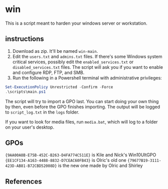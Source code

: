 # win
This is a script meant to harden your windows server or workstation.

## instructions
1. Download as zip. It'll be named ```win-main```.
  2. Edit the `users.txt` and `admins.txt` files. If there's some Windows system critical services, possibly edit the `enabled_services.txt` or `disabled_services.txt` files. The script will ask you if you want to enable and configure RDP, FTP, and SMB.
  3. Run the following in a Powershell terminal with administrative privileges:
  ```powershell
  Set-ExecutionPolicy Unrestricted -Confirm -Force
  .\scripts\main.ps1
  ```
  The script will try to import a GPO last. You can start doing your own thing by then, even before the GPO finishes importing. The output will be logged to `script_log.txt` in the `logs` folder. 

If you want to look for media files, run `media.bat`, which will log to a folder on your user's desktop.

## GPOs
`{9AA00A8B-E75B-452C-B263-D4FA774C511E}` is Kile and Nick's Win10UltGPO
`{EE1CF134-A163-4488-8832-D7CEAC60FB43}` is Olric's old one
`{79677B19-3111-423D-AB81-B72CBD52008D}` is the new one made by Olric and Shirley

## References
